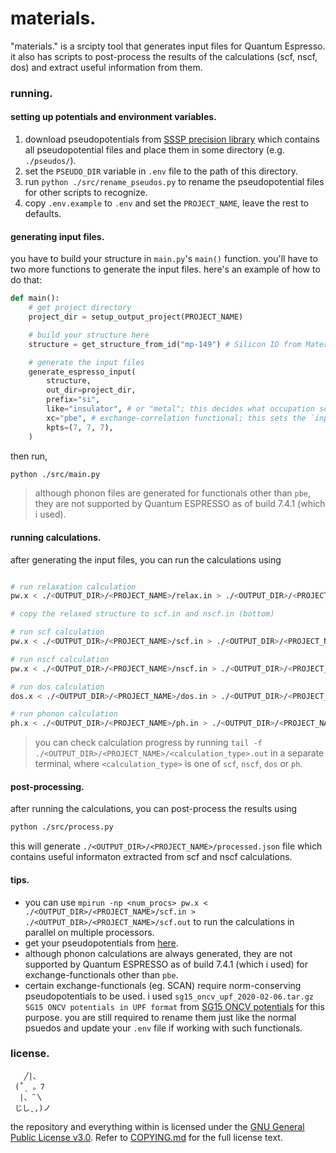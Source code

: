 # materials.

"materials." is a srcipty tool that generates input files for Quantum Espresso.
it also has scripts to post-process the results of the calculations (scf,
nscf, dos) and extract useful information from them.

### running.

#### setting up potentials and environment variables.
1) download pseudopotentials from [SSSP precision library](https://www.materialscloud.org/discover/sssp/table/precision)
which contains all pseudopotential files and place them in some directory
(e.g. `./pseudos/`).
2) set the `PSEUDO_DIR` variable in `.env` file to the path of this directory.
3) run `python ./src/rename_pseudos.py` to rename the pseudopotential files
for other scripts to recognize.
4) copy `.env.example` to `.env` and set the `PROJECT_NAME`, leave the rest
to defaults.

#### generating input files.

you have to build your structure in `main.py`'s `main()` function.
you'll have to two more functions to generate the input files. here's
an example of how to do that:

```py
def main():
    # get project directory
    project_dir = setup_output_project(PROJECT_NAME)

    # build your structure here
    structure = get_structure_from_id("mp-149") # Silicon ID from Materials Project

    # generate the input files
    generate_espresso_input(
        structure,
        out_dir=project_dir,
        prefix="si",
        like="insulator", # or "metal"; this decides what occupation scheme to use i.e. smearing (mv*) or fixed occupations;
        xc="pbe", # exchange-correlation functional; this sets the `input_dft` variable in the input files
        kpts=(7, 7, 7),
    )
```

then run,

```bash
python ./src/main.py
```


> although phonon files are generated for functionals other than `pbe`, they are not
> supported by Quantum ESPRESSO as of build 7.4.1 (which i used).

#### running calculations.

after generating the input files, you can run the calculations using
```bash

# run relaxation calculation
pw.x < ./<OUTPUT_DIR>/<PROJECT_NAME>/relax.in > ./<OUTPUT_DIR>/<PROJECT_NAME>/relax.out

# copy the relaxed structure to scf.in and nscf.in (bottom)

# run scf calculation
pw.x < ./<OUTPUT_DIR>/<PROJECT_NAME>/scf.in > ./<OUTPUT_DIR>/<PROJECT_NAME>/scf.out

# run nscf calculation
pw.x < ./<OUTPUT_DIR>/<PROJECT_NAME>/nscf.in > ./<OUTPUT_DIR>/<PROJECT_NAME>/nscf.out

# run dos calculation
dos.x < ./<OUTPUT_DIR>/<PROJECT_NAME>/dos.in > ./<OUTPUT_DIR>/<PROJECT_NAME>/dos.out

# run phonon calculation
ph.x < ./<OUTPUT_DIR>/<PROJECT_NAME>/ph.in > ./<OUTPUT_DIR>/<PROJECT_NAME>/ph.out
```

> you can check calculation progress by running `tail -f ./<OUTPUT_DIR>/<PROJECT_NAME>/<calculation_type>.out`
> in a separate terminal, where `<calculation_type>` is one of `scf`, `nscf`, `dos` or `ph`.

#### post-processing.

after running the calculations, you can post-process the results using
```bash
python ./src/process.py
```
this will generate `./<OUTPUT_DIR>/<PROJECT_NAME>/processed.json` file which contains
useful informaton extracted from scf and nscf calculations.

#### tips.

- you can use `mpirun -np <num_procs> pw.x < ./<OUTPUT_DIR>/<PROJECT_NAME>/scf.in > ./<OUTPUT_DIR>/<PROJECT_NAME>/scf.out`
to run the calculations in parallel on multiple processors.
- get your pseudopotentials from [here](https://pseudopotentials.quantum-espresso.org/).
- although phonon calculations are always generated, they are not supported by Quantum ESPRESSO as of
build 7.4.1 (which i used) for exchange-functionals other than `pbe`.
- certain exchange-functionals (eg. SCAN) require norm-conserving pseudopotentials to be used. i used
`sg15_oncv_upf_2020-02-06.tar.gz SG15 ONCV potentials in UPF format` from [SG15 ONCV potentials](http://www.quantum-simulation.org/potentials/sg15_oncv/)
for this purpose. you are still required to rename them just like the normal psuedos and update your `.env` file if working with such
functionals.

### license.

       ╱|、
     (˚ˎ 。7
      |、˜〵
     じしˍ,)ノ

the repository and everything within is licensed under the [GNU General Public License v3.0](https://www.gnu.org/licenses/gpl-3.0.en.html).
Refer to [COPYING.md](./COPYING.md) for the full license text.
